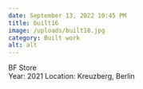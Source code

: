 ```yaml
---
date: September 13, 2022 10:45 PM
title: built16
image: /uploads/built18.jpg
category: Built work
alt: alt
---
```

B﻿F Store\
Y﻿ear: 2021 Location: Kreuzberg, Berlin